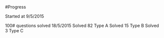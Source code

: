 #Progress

Started at 9/5/2015

100# questions solved 18/5/2015
Solved 82 Type A
Solved 15 Type B
Solved 3 Type C
